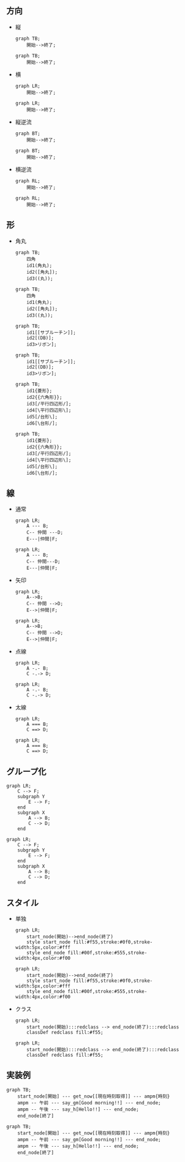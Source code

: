 ## 方向

-   縦

    ```text
    graph TB;
        開始-->終了;
    ```

    ```mermaid
    graph TB;
        開始-->終了;
    ```

-   横

    ```text
    graph LR;
        開始-->終了;
    ```

    ```mermaid
    graph LR;
        開始-->終了;
    ```

-   縦逆流

    ```text
    graph BT;
        開始-->終了;
    ```

    ```mermaid
    graph BT;
        開始-->終了;
    ```

-   横逆流

    ```text
    graph RL;
        開始-->終了;
    ```

    ```mermaid
    graph RL;
        開始-->終了;
    ```

## 形

-   角丸

    ```text
    graph TB;
        四角
        id1(角丸);
        id2([角丸]);
        id3((丸));
    ```

    ```mermaid
    graph TB;
        四角
        id1(角丸);
        id2([角丸]);
        id3((丸));
    ```

    ```text
    graph TB;
        id1[[サブルーチン]];
        id2[(DB)];
        id3>リボン];
    ```

    ```mermaid
    graph TB;
        id1[[サブルーチン]];
        id2[(DB)];
        id3>リボン];
    ```

    ```text
    graph TB;
        id1{菱形};
        id2{{六角形}};
        id3[/平行四辺形/];
        id4[\平行四辺形\];
        id5[/台形\];
        id6[\台形/];
    ```

    ```mermaid
    graph TB;
        id1{菱形};
        id2{{六角形}};
        id3[/平行四辺形/];
        id4[\平行四辺形\];
        id5[/台形\];
        id6[\台形/];
    ```

## 線

-   通常

    ```text
    graph LR;
        A --- B;
        C-- 仲間 ---D;
        E---|仲間|F;
    ```

    ```mermaid
    graph LR;
        A --- B;
        C-- 仲間---D;
        E---|仲間|F;
    ```

-   矢印

    ```text
    graph LR;
        A-->B;
        C-- 仲間 -->D;
        E-->|仲間|F;
    ```

    ```mermaid
    graph LR;
        A-->B;
        C-- 仲間 -->D;
        E-->|仲間|F;
    ```

-   点線

    ```text
    graph LR;
        A -.- B;
        C -.-> D;
    ```

    ```mermaid
    graph LR;
        A -.- B;
        C -.-> D;
    ```

-   太線

    ```text
    graph LR;
        A === B;
        C ==> D;
    ```

    ```mermaid
    graph LR;
        A === B;
        C ==> D;
    ```

## グループ化

```text
graph LR;
    C --> F;
    subgraph Y
        E --> F;
    end
    subgraph X
        A --> B;
        C --> D;
    end
```

```mermaid
graph LR;
    C --> F;
    subgraph Y
        E --> F;
    end
    subgraph X
        A --> B;
        C --> D;
    end
```

## スタイル

-   単独

    ```text
    graph LR;
        start_node(開始)-->end_node(終了)
        style start_node fill:#f55,stroke:#0f0,stroke-width:5px,color:#fff
        style end_node fill:#00f,stroke:#555,stroke-width:4px,color:#f00
    ```

    ```mermaid
    graph LR;
        start_node(開始)-->end_node(終了)
        style start_node fill:#f55,stroke:#0f0,stroke-width:5px,color:#fff
        style end_node fill:#00f,stroke:#555,stroke-width:4px,color:#f00
    ```

-   クラス

    ```text
    graph LR;
        start_node(開始):::redclass --> end_node(終了):::redclass
        classDef redclass fill:#f55;
    ```

    ```mermaid
    graph LR;
        start_node(開始):::redclass --> end_node(終了):::redclass
        classDef redclass fill:#f55;
    ```

## 実装例

```text
graph TB;
    start_node[開始] --- get_now[[現在時刻取得]] --- ampm{時刻}
    ampm -- 午前 --- say_gm[Good morning!!] --- end_node;
    ampm -- 午後 --- say_h[Hello!!] --- end_node;
    end_node[終了]
```

```mermaid
graph TB;
    start_node[開始] --- get_now[[現在時刻取得]] --- ampm{時刻}
    ampm -- 午前 --- say_gm[Good morning!!] --- end_node;
    ampm -- 午後 --- say_h[Hello!!] --- end_node;
    end_node[終了]
```
